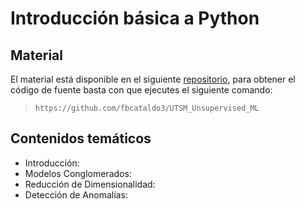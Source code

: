 # Introducción básica a Python

## Material

El material está disponible en el siguiente [repositorio](https://github.com/bcataldo3/UTSM_Unsupervised_ML), para obtener el código de fuente basta con que ejecutes el siguiente comando:

> `https://github.com/fbcataldo3/UTSM_Unsupervised_ML`


## Contenidos temáticos

* Introducción:  
* Modelos Conglomerados:
* Reducción de Dimensionalidad:
* Detección de Anomalías:

